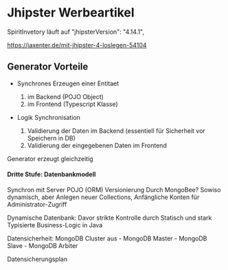 Jhipster Werbeartikel
=====================

SpiritInvetory läuft auf "jhipsterVersion": "4.14.1",

https://jaxenter.de/mit-jhipster-4-loslegen-54104

## Generator Vorteile
- Synchrones Erzeugen einer Entitaet
	1. im Backend (POJO Object)
	2. im Frontend (Typescript Klasse)


- Logik Synchronisation
	1. Validierung der Daten im Backend (essentiell für Sicherheit vor Speichern in DB)
	2. Validierung der eingegebenen Daten im Frontend

Generator erzeugt gleichzeitig


#### Dritte Stufe: Datenbankmodell
Synchron mit Server POJO (ORM)
Versionierung Durch MongoBee?
Sowiso dynamisch, aber Anlegen neuer Collections, Anfängliche Konten für Administrator-Zugriff


Dynamische Datenbank: Davor strikte Kontrolle durch Statisch und stark Typisierte Business-Logic in Java


Datensicherheit:
MongoDB Cluster aus 
	- MongoDB Master
	- MongoDB Slave
	- MongoDB Arbiter


Datensicherungsplan
